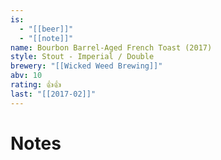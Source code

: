 ```yaml
---
is:
  - "[[beer]]"
  - "[[note]]"
name: Bourbon Barrel-Aged French Toast (2017)
style: Stout - Imperial / Double
brewery: "[[Wicked Weed Brewing]]"
abv: 10
rating: 👍👍
last: "[[2017-02]]"
---
```

# Notes

